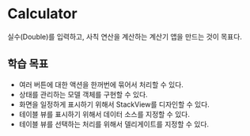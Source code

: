 # Calculator
실수(Double)를 입력하고, 사칙 연산을 계산하는 계산기 앱을 만드는 것이 목표다.

## 학습 목표
- 여러 버튼에 대한 액션을 한꺼번에 묶어서 처리할 수 있다.
- 상태를 관리하는 모델 객체를 구현할 수 있다.
- 화면을 일정하게 표시하기 위해서 StackView를 디자인할 수 있다.
- 테이블 뷰를 표시하기 위해서 데이터 소스를 지정할 수 있다.
- 테이블 뷰를 선택하는 처리를 위해서 델리게이트를 지정할 수 있다.
